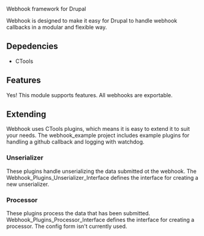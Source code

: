 Webhook framework for Drupal

Webhook is designed to make it easy for Drupal to handle webhook callbacks in a modular and flexible way.

## Depedencies
 * CTools

## Features
Yes! This module supports features.  All webhooks are exportable.

## Extending
Webhook uses CTools plugins, which means it is easy to extend it to suit your needs.  The webhook_example project includes example plugins for handling a github callback and logging with watchdog.

### Unserializer
These plugins handle unserializing the data submitted ot the webhook.  The Webhook_Plugins_Unserializer_Interface defines the interface for creating a new unserializer.

### Processor
These plugins process the data that has been submitted.  Webhook_Plugins_Processor_Interface defines the interface for creating a processor.  The config form isn't currently used.
